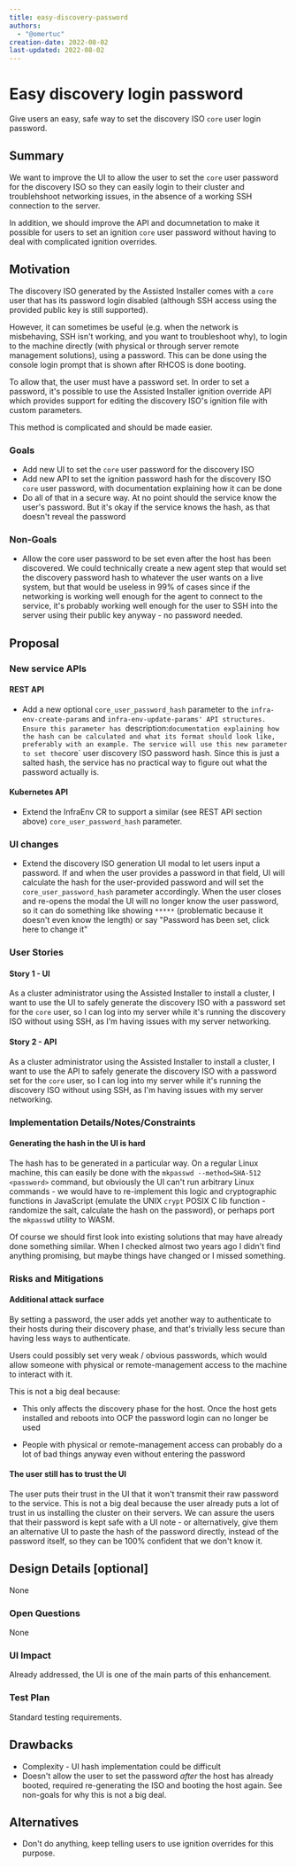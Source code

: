 ```yaml
---
title: easy-discovery-password
authors:
  - "@omertuc"
creation-date: 2022-08-02
last-updated: 2022-08-02
---
```


# Easy discovery login password

Give users an easy, safe way to set the discovery ISO `core` user login
password.

## Summary

We want to improve the UI to allow the user to set the `core` user password for
the discovery ISO so they can easily login to their cluster and troublehshoot
networking issues, in the absence of a working SSH connection to the server.

In addition, we should improve the API and documnetation to make it possible
for users to set an ignition `core` user password without having to deal with
complicated ignition overrides.

## Motivation

The discovery ISO generated by the Assisted Installer comes with a `core` user
that has its password login disabled (although SSH access using the provided
public key is still supported).

However, it can sometimes be useful (e.g. when the network is misbehaving, SSH
isn't working, and you want to troubleshoot why), to login to the machine
directly (with physical or through server remote management solutions), using a
password. This can be done using the console login prompt that is shown after
RHCOS is done booting.

To allow that, the user must have a password set. In order to set a password,
it's possible to use the Assisted Installer ignition override API which
provides support for editing the discovery ISO's ignition file with custom
parameters.

This method is complicated and should be made easier.

### Goals

- Add new UI to set the `core` user password for the discovery ISO 
- Add new API to set the ignition password hash for the discovery ISO `core`
user password, with documentation explaining how it can be done
- Do all of that in a secure way. At no point should the service know the
user's password. But it's okay if the service knows the hash, as that doesn't
reveal the password

### Non-Goals

- Allow the core user password to be set even after the host has been
discovered. We could technically create a new agent step that would set the
discovery password hash to whatever the user wants on a live system, but that
would be useless in 99% of cases since if the networking is working well enough
for the agent to connect to the service, it's probably working well enough for
the user to SSH into the server using their public key anyway - no password
needed.

## Proposal

### New service APIs

#### REST API

- Add a new optional `core_user_password_hash` parameter to the
`infra-env-create-params` and `infra-env-update-params' API structures. Ensure
this parameter has `description:` documentation explaining how the hash can be
calculated and what its format should look like, preferably with an example.
The service will use this new parameter to set the `core` user discovery ISO
password hash. Since this is just a salted hash, the service has no practical
way to figure out what the password actually is.

#### Kubernetes API

- Extend the InfraEnv CR to support a similar (see REST API section above)
`core_user_password_hash` parameter.

### UI changes

- Extend the discovery ISO generation UI modal to let users input a password.
If and when the user provides a password in that field, UI will calculate the
hash for the user-provided password and will set the `core_user_password_hash`
parameter accordingly. When the user closes and re-opens the modal the UI will
no longer know the user password, so it can do something like showing `*****`
(problematic because it doesn't even know the length) or say "Password has been
set, click here to change it"

### User Stories

#### Story 1 - UI

As a cluster administrator using the Assisted Installer to install a cluster, I
want to use the UI to safely generate the discovery ISO with a password set for
the `core` user, so I can log into my server while it's running the discovery
ISO without using SSH, as I'm having issues with my server networking.

#### Story 2 - API

As a cluster administrator using the Assisted Installer to install a cluster, I
want to use the API to safely generate the discovery ISO with a password set
for the `core` user, so I can log into my server while it's running the
discovery ISO without using SSH, as I'm having issues with my server
networking.

### Implementation Details/Notes/Constraints

#### Generating the hash in the UI is hard

The hash has to be generated in a particular way. On a regular Linux machine,
this can easily be done with the `mkpasswd --method=SHA-512 <password>`
command, but obviously the UI can't run arbitrary Linux commands - we would
have to re-implement this logic and cryptographic functions in JavaScript
(emulate the UNIX `crypt` POSIX C lib function - randomize the salt, calculate
the hash on the password), or perhaps port the `mkpasswd` utility to WASM.

Of course we should first look into existing solutions that may have already
done something similar. When I checked almost two years ago I didn't find
anything promising, but maybe things have changed or I missed something.

### Risks and Mitigations

#### Additional attack surface

By setting a password, the user adds yet another way to authenticate to their
hosts during their discovery phase, and that's trivially less secure than
having less ways to authenticate.

Users could possibly set very weak / obvious passwords, which would allow
someone with physical or remote-management access to the machine to interact
with it.

This is not a big deal because:

- This only affects the discovery phase for the host. Once the host gets
installed and reboots into OCP the password login can no longer be used

- People with physical or remote-management access can probably do a lot
of bad things anyway even without entering the password

#### The user still has to trust the UI

The user puts their trust in the UI that it won't transmit their raw password
to the service. This is not a big deal because the user already puts a lot of
trust in us installing the cluster on their servers. We can assure the users
that their password is kept safe with a UI note - or alternatively, give them
an alternative UI to paste the hash of the password directly, instead of the
password itself, so they can be 100% confident that we don't know it.

## Design Details [optional]

None

### Open Questions

None

### UI Impact

Already addressed, the UI is one of the main parts of this enhancement.

### Test Plan

Standard testing requirements.

## Drawbacks

- Complexity - UI hash implementation could be difficult
- Doesn't allow the user to set the password *after* the host has already
booted, required re-generating the ISO and booting the host again. See
non-goals for why this is not a big deal.

## Alternatives

- Don't do anything, keep telling users to use ignition overrides for this
purpose.

